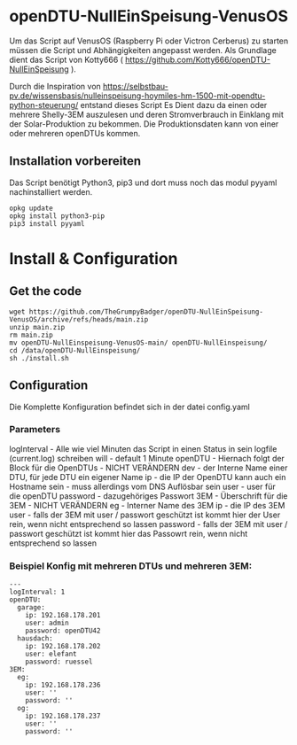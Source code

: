 # openDTU-NullEinSpeisung-VenusOS

Um das Script auf VenusOS (Raspberry Pi oder Victron Cerberus) zu starten müssen die Script und Abhängigkeiten angepasst werden.
Als Grundlage dient das Script von Kotty666 ( https://github.com/Kotty666/openDTU-NullEinSpeisung ).


Durch die Inspiration von https://selbstbau-pv.de/wissensbasis/nulleinspeisung-hoymiles-hm-1500-mit-opendtu-python-steuerung/ entstand dieses Script
Es Dient dazu da einen oder mehrere Shelly-3EM auszulesen und deren Stromverbrauch in Einklang mit der Solar-Produktion zu bekommen.
Die Produktionsdaten kann von einer oder mehreren openDTUs kommen.

## Installation vorbereiten

Das Script benötigt Python3, pip3  und dort muss noch das modul pyyaml nachinstalliert werden.


```
opkg update
opkg install python3-pip
pip3 install pyyaml
```

# Install & Configuration
## Get the code
```
wget https://github.com/TheGrumpyBadger/openDTU-NullEinSpeisung-VenusOS/archive/refs/heads/main.zip
unzip main.zip
rm main.zip
mv openDTU-NullEinspeisung-VenusOS-main/ openDTU-NullEinspeisung/
cd /data/openDTU-NullEinspeisung/
sh ./install.sh
```

## Configuration
Die Komplette Konfiguration befindet sich in der datei config.yaml
### Parameters
logInterval - Alle wie viel Minuten das Script in einen Status in sein logfile (current.log) schreiben will - default 1 Minute 
openDTU - Hiernach folgt der Block für die OpenDTUs - NICHT VERÄNDERN
dev - der Interne Name einer DTU, für jede DTU ein eigener Name
ip - die IP der OpenDTU kann auch ein Hostname sein - muss allerdings vom DNS Auflösbar sein
user - user für die openDTU
password - dazugehöriges Passwort
3EM - Überschrift für die 3EM - NICHT VERÄNDERN
eg - Interner Name des 3EM
ip - die IP des 3EM
user - falls der 3EM mit user / passwort geschützt ist kommt hier der User rein, wenn nicht entsprechend so lassen
password - falls der 3EM mit user / passwort geschützt ist kommt hier das Passowrt rein, wenn nicht entsprechend so lassen

### Beispiel Konfig mit mehreren DTUs und mehreren 3EM:
```
---
logInterval: 1
openDTU:
  garage:
    ip: 192.168.178.201
    user: admin
    password: openDTU42
  hausdach:
    ip: 192.168.178.202
    user: elefant
    password: ruessel
3EM:
  eg:
    ip: 192.168.178.236
    user: ''
    password: ''
  og:
    ip: 192.168.178.237
    user: ''
    password: ''
```


